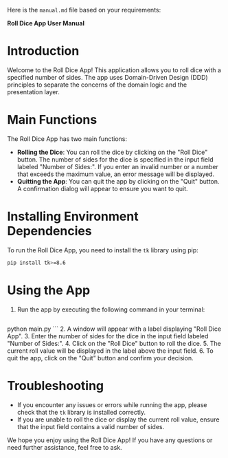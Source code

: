 Here is the `manual.md` file based on your requirements:

**Roll Dice App User Manual**

**Introduction**
===============

Welcome to the Roll Dice App! This application allows you to roll dice with a specified number of sides. The app uses Domain-Driven Design (DDD) principles to separate the concerns of the domain logic and the presentation layer.

**Main Functions**
================

The Roll Dice App has two main functions:

*   **Rolling the Dice**: You can roll the dice by clicking on the "Roll Dice" button. The number of sides for the dice is specified in the input field labeled "Number of Sides:". If you enter an invalid number or a number that exceeds the maximum value, an error message will be displayed.
*   **Quitting the App**: You can quit the app by clicking on the "Quit" button. A confirmation dialog will appear to ensure you want to quit.

**Installing Environment Dependencies**
=====================================

To run the Roll Dice App, you need to install the `tk` library using pip:

```bash
pip install tk>=8.6
```

**Using the App**
================

1.  Run the app by executing the following command in your terminal:

    ```bash
python main.py
    ```
2.  A window will appear with a label displaying "Roll Dice App".
3.  Enter the number of sides for the dice in the input field labeled "Number of Sides:".
4.  Click on the "Roll Dice" button to roll the dice.
5.  The current roll value will be displayed in the label above the input field.
6.  To quit the app, click on the "Quit" button and confirm your decision.

**Troubleshooting**
================

*   If you encounter any issues or errors while running the app, please check that the `tk` library is installed correctly.
*   If you are unable to roll the dice or display the current roll value, ensure that the input field contains a valid number of sides.

We hope you enjoy using the Roll Dice App! If you have any questions or need further assistance, feel free to ask.